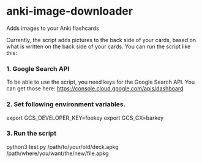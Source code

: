 # anki-image-downloader
Adds images to your Anki flashcards

Currently, the script adds pictures to the back side of your cards, based on what is written on the back side of your cards. 
You can run the script like this: 

### 1. Google Search API
To be able to use the script, you need keys for the Google Search API. You can get those here: 
https://console.cloud.google.com/apis/dashboard

### 2. Set following environment variables. 
export GCS_DEVELOPER_KEY=fookey
export GCS_CX=barkey

### 3. Run the script 
python3 test.py /path/to/your/old/deck.apkg /path/where/you/want/the/new/file.apkg


